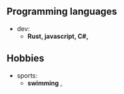  ## Programming languages 
  * dev:
    * **Rust, javascript, C#,**
 ## Hobbies 
  * sports:
    * __swimming__ , 